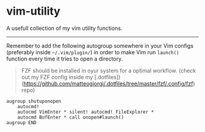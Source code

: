 # vim-utility

A usefull collection of my vim utility functions.

---

Remember to add the following autogroup somewhere in your Vim configs (preferably inside `~/.vim/plugin/`) in order to make Vim run `launch()` function every time it tries to open a directory.

> FZF should be installed in oyur system for a optimal workflow.
> (check out my FZF config inside my [.dotfiles])(https://github.com/matteogiorgi/.dotfiles/tree/master/fzf/.config/fzf) repo)

```
augroup shutuponopen
    autocmd!
    autocmd VimEnter * silent! autocmd! FileExplorer *
    autocmd BufEnter * call onopen#launch()
augroup END
```
